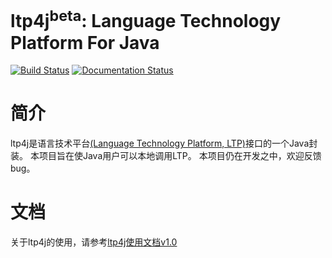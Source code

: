 ltp4j<sup>beta</sup>: Language Technology Platform For Java
============================================

[![Build Status](https://travis-ci.org/HIT-SCIR/ltp4j.svg?branch=integrate-test)](https://travis-ci.org/HIT-SCIR/ltp4j)
[![Documentation Status](https://readthedocs.org/projects/ltp/badge/?version=latest)](http://ltp4j.readthedocs.org/en/neoltp4j/?badge=neoltp4j)

# 简介

ltp4j是语言技术平台[(Language Technology Platform, LTP)](https://github.com/HIT-SCIR/ltp)接口的一个Java封装。
本项目旨在使Java用户可以本地调用LTP。
本项目仍在开发之中，欢迎反馈bug。

# 文档

关于ltp4j的使用，请参考[ltp4j使用文档v1.0](https://github.com/HIT-SCIR/ltp4j/blob/master/doc/ltp4j-document-1.0.md)

